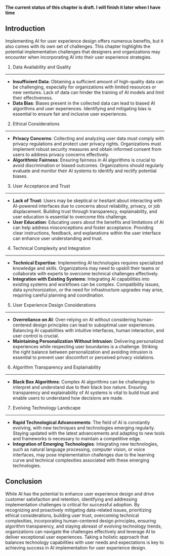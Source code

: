 **The current status of this chapter is draft. I will finish it later when I have time**

Introduction
------------

Implementing AI for user experience design offers numerous benefits, but it also comes with its own set of challenges. This chapter highlights the potential implementation challenges that designers and organizations may encounter when incorporating AI into their user experience strategies.

1. Data Availability and Quality
--------------------------------

* **Insufficient Data**: Obtaining a sufficient amount of high-quality data can be challenging, especially for organizations with limited resources or new ventures. Lack of data can hinder the training of AI models and limit their effectiveness.
* **Data Bias**: Biases present in the collected data can lead to biased AI algorithms and user experiences. Identifying and mitigating bias is essential to ensure fair and inclusive user experiences.

2. Ethical Considerations
-------------------------

* **Privacy Concerns**: Collecting and analyzing user data must comply with privacy regulations and protect user privacy rights. Organizations must implement robust security measures and obtain informed consent from users to address privacy concerns effectively.
* **Algorithmic Fairness**: Ensuring fairness in AI algorithms is crucial to avoid discrimination or biased outcomes. Organizations should regularly evaluate and monitor their AI systems to identify and rectify potential biases.

3. User Acceptance and Trust
----------------------------

* **Lack of Trust**: Users may be skeptical or hesitant about interacting with AI-powered interfaces due to concerns about reliability, privacy, or job displacement. Building trust through transparency, explainability, and user education is essential to overcome this challenge.
* **User Education**: Educating users about the benefits and limitations of AI can help address misconceptions and foster acceptance. Providing clear instructions, feedback, and explanations within the user interface can enhance user understanding and trust.

4. Technical Complexity and Integration
---------------------------------------

* **Technical Expertise**: Implementing AI technologies requires specialized knowledge and skills. Organizations may need to upskill their teams or collaborate with experts to overcome technical challenges effectively.
* **Integration with Existing Systems**: Integrating AI capabilities into existing systems and workflows can be complex. Compatibility issues, data synchronization, or the need for infrastructure upgrades may arise, requiring careful planning and coordination.

5. User Experience Design Considerations
----------------------------------------

* **Overreliance on AI**: Over-relying on AI without considering human-centered design principles can lead to suboptimal user experiences. Balancing AI capabilities with intuitive interfaces, human interaction, and user control is crucial.
* **Maintaining Personalization Without Intrusion**: Delivering personalized experiences while respecting user boundaries is a challenge. Striking the right balance between personalization and avoiding intrusion is essential to prevent user discomfort or perceived privacy violations.

6. Algorithm Transparency and Explainability
--------------------------------------------

* **Black Box Algorithms**: Complex AI algorithms can be challenging to interpret and understand due to their black box nature. Ensuring transparency and explainability of AI systems is vital to build trust and enable users to understand how decisions are made.

7. Evolving Technology Landscape
--------------------------------

* **Rapid Technological Advancements**: The field of AI is constantly evolving, with new techniques and technologies emerging regularly. Staying updated with the latest advancements and adapting to new tools and frameworks is necessary to maintain a competitive edge.
* **Integration of Emerging Technologies**: Integrating new technologies, such as natural language processing, computer vision, or voice interfaces, may pose implementation challenges due to the learning curve and technical complexities associated with these emerging technologies.

Conclusion
----------

While AI has the potential to enhance user experience design and drive customer satisfaction and retention, identifying and addressing implementation challenges is critical for successful adoption. By recognizing and proactively mitigating data-related issues, prioritizing ethical considerations, building user trust, overcoming technical complexities, incorporating human-centered design principles, ensuring algorithm transparency, and staying abreast of evolving technology trends, organizations can navigate the challenges effectively and leverage AI to deliver exceptional user experiences. Taking a holistic approach that balances technology capabilities with user needs and expectations is key to achieving success in AI implementation for user experience design.
